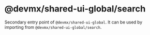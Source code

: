 # @devmx/shared-ui-global/search

Secondary entry point of `@devmx/shared-ui-global`. It can be used by importing from `@devmx/shared-ui-global/search`.

